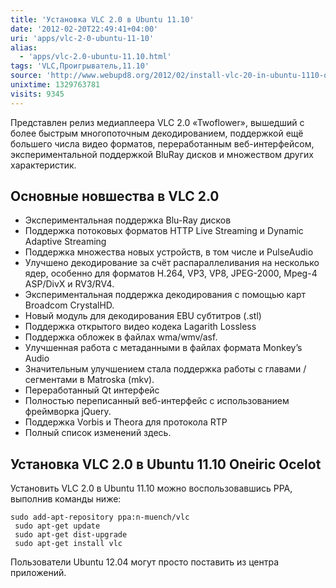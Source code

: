 ```yaml
---
title: 'Установка VLC 2.0 в Ubuntu 11.10'
date: '2012-02-20T22:49:41+04:00'
uri: 'apps/vlc-2-0-ubuntu-11-10'
alias: 
  - 'apps/vlc-2.0-ubuntu-11.10.html'
tags: 'VLC,Проигрыватель,11.10'
source: 'http://www.webupd8.org/2012/02/install-vlc-20-in-ubuntu-1110-oneiric.html'
unixtime: 1329763781
visits: 9345
---
```

Представлен релиз медиаплеера VLC 2.0 «Twoflower», вышедший с более быстрым многопоточным декодированием, поддержкой ещё большего числа видео форматов, переработанным веб-интерфейсом, экспериментальной поддержкой BluRay дисков и множеством других характеристик.

## Основные новшества в VLC 2.0

*   Экспериментальная поддержка Blu-Ray дисков
*   Поддержка потоковых форматов HTTP Live Streaming и Dynamic Adaptive Streaming
*   Поддержка множества новых устройств, в том числе и PulseAudio
*   Улучшено декодирование за счёт распараллеливания на несколько ядер, особенно для форматов H.264, VP3, VP8, JPEG-2000, Mpeg-4 ASP/DivX и RV3/RV4.
*   Экспериментальная поддержка декодирования с помощью карт Broadcom CrystalHD.
*   Новый модуль для декодирования EBU субтитров (.stl)
*   Поддержка открытого видео кодека Lagarith Lossless
*   Поддержка обложек в файлах wma/wmv/asf.
*   Улучшенная работа с метаданными в файлах формата Monkey’s Audio
*   Значительным улучшением стала поддержка работы с главами / сегментами в Matroska (mkv).
*   Переработанный Qt интерфейс
*   Полностью переписанный веб-интерфейс с использованием фреймворка jQuery.
*   Поддержка Vorbis и Theora для протокола RTP
*   Полный список изменений здесь.

## Установка VLC 2.0 в Ubuntu 11.10 Oneiric Ocelot

Установить VLC 2.0 в Ubuntu 11.10 можно воспользовавшись PPA, выполнив команды ниже:

```
sudo add-apt-repository ppa:n-muench/vlc
 sudo apt-get update
 sudo apt-get dist-upgrade
 sudo apt-get install vlc
```

Пользователи Ubuntu 12.04 могут просто поставить из центра приложений.
